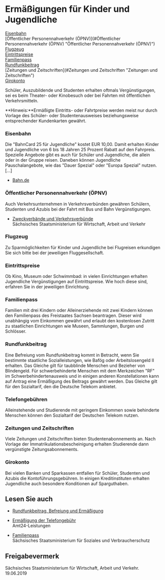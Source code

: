 # Ermäßigungen für Kinder und Jugendliche

[Eisenbahn](#Eisenbahn "Eisenbahn")  
[Öffentlicher Personennahverkehr (ÖPNV)](#Öffentlicher Personennahverkehr (ÖPNV) "Öffentlicher Personennahverkehr (ÖPNV)")  
[Flugzeug](#Flugzeug "Flugzeug")  
[Eintrittspreise](#Eintrittspreise "Eintrittspreise")  
[Familienpass](#Familienpass "Familienpass")  
[Rundfunkbeitrag](#Telefongebühren "Telefongebühren")  
[Zeitungen und Zeitschriften](#Zeitungen und Zeitschriften "Zeitungen und Zeitschriften")  
[Girokonto](#Girokonto "Girokonto")

Schüler, Auszubildende und Studenten erhalten oftmals Vergünstigungen, sei es beim Theater- oder Kinobesuch oder bei Fahrten mit öffentlichen Verkehrsmitteln.

**Hinweis:**Ermäßigte Eintritts- oder Fahrtpreise werden meist nur durch Vorlage des Schüler- oder Studentenausweises beziehungsweise entsprechender Kundenkarten gewährt.

### Eisenbahn

Die "BahnCard 25 für Jugendliche" kostet EUR 10,00. Damit erhalten Kinder und Jugendliche von 6 bis 18 Jahren 25 Prozent Rabatt auf den Fahrpreis. Spezielle Angebote gibt es auch für Schüler und Jugendliche, die allein oder in der Gruppe reisen. Daneben können Jugendliche Pauschalangebote, wie das "Dauer Spezial" oder "Europa Spezial" nutzen. [...]

* [Bahn.de](https://www.bahn.de "Deutsche Bahn AG")

### Öffentlicher Personennahverkehr (ÖPNV)

Auch Verkehrsunternehmen in Verkehrsverbünden gewähren Schülern, Studenten und Azubis bei der Fahrt mit Bus und Bahn Vergünstigungen.

* [Zweckverbände und Verkehrsverbünde](http://www.verkehr.sachsen.de/937.html "Zweckverbände / Verkehrsverbünde (verkehr.sachsen.de)")  
   Sächsisches Staatsministerium für Wirtschaft, Arbeit und Verkehr

### Flugzeug

Zu Sparmöglichkeiten für Kinder und Jugendliche bei Flugreisen erkundigen Sie sich bitte bei der jeweiligen Fluggesellschaft.

### Eintrittspreise

Ob Kino, Museum oder Schwimmbad: in vielen Einrichtungen erhalten Jugendliche Vergünstigungen auf Eintrittspreise. Wie hoch diese sind, erfahren Sie in der jeweiligen Einrichtung.

### Familienpass

Familien mit drei Kindern oder Alleinerziehende mit zwei Kindern können den Familienpass des Freistaates Sachsen beantragen. Dieser wird unabhängig vom Einkommen gewährt und erlaubt den kostenlosen Zutritt zu staatlichen Einrichtungen wie Museen, Sammlungen, Burgen und Schlösser.

### Rundfunkbeitrag

Eine Befreiung vom Rundfunkbeitrag kommt in Betracht, wenn Sie bestimmte staatliche Sozialleistungen, wie Bafög oder Arbeitslosengeld II erhalten. Das Gleiche gilt für taubblinde Menschen und Bezieher von Blindengeld. Für schwerbehinderte Menschen mit dem Merkzeichen "RF" im Schwerbehindertenausweis und in einigen anderen Konstellationen kann auf Antrag eine Ermäßigung des Beitrags gewährt werden. Das Gleiche gilt für den Sozialtarif, den die Deutsche Telekom anbietet.

### Telefongebühren

Alleinstehende und Studierende mit geringem Einkommen sowie behinderte Menschen können den Sozialtarif der Deutschen Telekom nutzen.

### Zeitungen und Zeitschriften

Viele Zeitungen und Zeitschriften bieten Studentenabonnements an. Nach Vorlage der Immatrikulationsbescheinigung erhalten Studierende dann vergünstigte Zeitungsabonnements.

### Girokonto

Bei vielen Banken und Sparkassen entfallen für Schüler, Studenten und Azubis die Kontoführungsgebühren. In einigen Kreditinstituten erhalten Jugendliche auch besondere Konditionen auf Sparguthaben.

## Lesen Sie auch

* [Rundfunkbeitrag, Befreiung und Ermäßigung](https://amt24dev.sachsen.de/zufi/leistungen/6000418)
* [Ermäßigung der Telefongebühr](https://amt24dev.sachsen.de/zufi/leistungen/6000193)  
  Amt24-Leistungen

* [Familienpass](https://www.familie.sachsen.de/familienpass.html "Familienpass (familie.sachsen.de)")  
  Sächsisches Staatsministerium für Soziales und Verbraucherschutz

## Freigabevermerk

Sächsisches Staatsministerium für Wirtschaft, Arbeit und Verkehr. 19.06.2019

